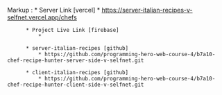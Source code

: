 Markup : * Server Link [vercel]
              * https://server-italian-recipes-v-selfnet.vercel.app/chefs

          * Project Live Link [firebase]
              * 

          * server-italian-recipes [github]
              * https://github.com/programming-hero-web-course-4/b7a10-chef-recipe-hunter-server-side-v-selfnet.git

          * client-italian-recipes [github]
              * https://github.com/programming-hero-web-course-4/b7a10-chef-recipe-hunter-client-side-v-selfnet.git